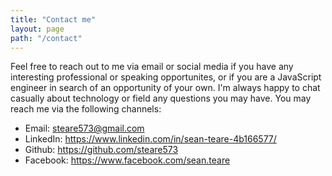 ```yaml
---
title: "Contact me"
layout: page
path: "/contact"
---
```


Feel free to reach out to me via email or social media if you have any interesting professional or speaking opportunites, or if you are a JavaScript engineer in search of an opportunity of your own.  I'm always happy to chat casually about technology or field any questions you may have.  You may reach me via the following channels:

* Email: steare573@gmail.com
* LinkedIn: https://www.linkedin.com/in/sean-teare-4b166577/
* Github: https://github.com/steare573
* Facebook: https://www.facebook.com/sean.teare